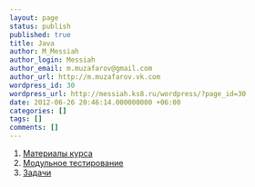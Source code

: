 ```yaml
---
layout: page
status: publish
published: true
title: Java
author: M_Messiah
author_login: Messiah
author_email: m.muzafarov@gmail.com
author_url: http://m.muzafarov.vk.com
wordpress_id: 30
wordpress_url: http://messiah.ks8.ru/wordpress/?page_id=30
date: 2012-06-26 20:46:14.000000000 +06:00
categories: []
tags: []
comments: []
---
```

<ol>
	<li><a title="Материалы курса" href="http://courses.busin.usu.ru/oop/java_oop_3" target="_blank">Материалы курса</a></li>
	<li><a title="Модульное тестирование" href="http://messiah.ks8.ru/usu/java/junit/">Модульное тестирование</a></li>
	<li><a title="Задачи" href="http://messiah.ks8.ru/usu/java/tasks/">Задачи</a></li>
</ol>
